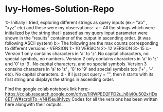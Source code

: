 # Ivy-Homes-Solution-Repo
1:- Initially I tried, exploring different strings as query inputs (ex:- "ab" , "xyz" etc) and these were my observations:-
  a:- All the strings which were initialized by the string that I passed as my query input parameter were shown in the "results" container of the output in ascending order. (it was following ASCII system)
  b:- The following are the max counts corresponding to different versions:-
      VERSION 1:- 10
      VERSION 2:- 12
      VERSION 3:- 15
  c:- Version 1 only contains characters in 'a' to 'z'. No capital characters, no special symbols, no numbers.
      Version 2 only contains characters in 'a' to 'z' and '0' to '9'. No capital characters, and no special symbols.
      Version 3 contains characters in 'a' to 'z' , '0' to '9' and special symbols too ('+' , '-' etc). No capital characters.
  d:- If I just put query = "", then it starts with its first string and displays the strings in ascending order.

Find the google colab notebook link here:- https://colab.research.google.com/drive/1iRWPED2FFD2u_h8IyI0u502xHDs8ET-W#scrollTo=VNH5eu8h1vzv
Codes for all the versions has been written here alongwith their outputs.
